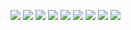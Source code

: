 ![](https://img.shields.io/badge/OS-Linux-informational?style=flat&logo=data:image/svg%2bxml;base64,<BASE64_DATA>)
![](https://img.shields.io/badge/Code-Python-informational?style=flat&logo=data:image/svg%2bxml;base64,<BASE64_DATA>)
![](https://img.shields.io/badge/Code-Javascript-informational?style=flat&logo=data:image/svg%2bxml;base64,<BASE64_DATA>)
![](https://img.shields.io/badge/Tools-Kubernetes-informational?style=flat&logo=data:image/svg%2bxml;base64,<BASE64_DATA>)
![](https://img.shields.io/badge/AI-PyTorch-informational?style=flat&logo=data:image/svg%2bxml;base64,<BASE64_DATA>)
![](https://img.shields.io/badge/AI-Transformers-informational?style=flat&logo=data:image/svg%2bxml;base64,<BASE64_DATA>)
![](https://img.shields.io/badge/AI-GenerativeAI-informational?style=flat&logo=data:image/svg%2bxml;base64,<BASE64_DATA>)
![](https://img.shields.io/badge/AI-LLM-informational?style=flat&logo=data:image/svg%2bxml;base64,<BASE64_DATA>)
![](https://img.shields.io/badge/Pet-Cat-informational?style=flat&logo=data:image/svg%2bxml;base64,<BASE64_DATA>)
